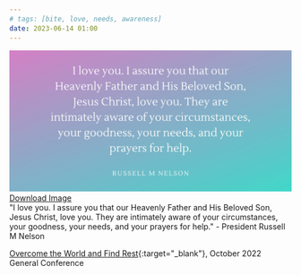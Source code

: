 ```yaml
---
# tags: [bite, love, needs, awareness]
date: 2023-06-14 01:00
---
```


<img class="img-responsive" src="/assets/images/posts/They-are-aware-and-They-love-you.webp" alt="purple and blue-green gradient background with the below quote on top">
<span class="caption text-muted"><a href="/assets/images/posts/They-are-aware-and-They-love-you.webp" download>
  Download Image
</a></span>
<br>
"I love you. I assure you that our Heavenly Father and His Beloved Son, Jesus Christ, love you. They are intimately aware of your circumstances, your goodness, your needs, and your prayers for help." - President Russell M Nelson

[Overcome the World and Find Rest](https://www.churchofjesuschrist.org/study/general-conference/2022/10/47nelson?id=p1&lang=eng#p1){:target="_blank"}, October 2022 General Conference
